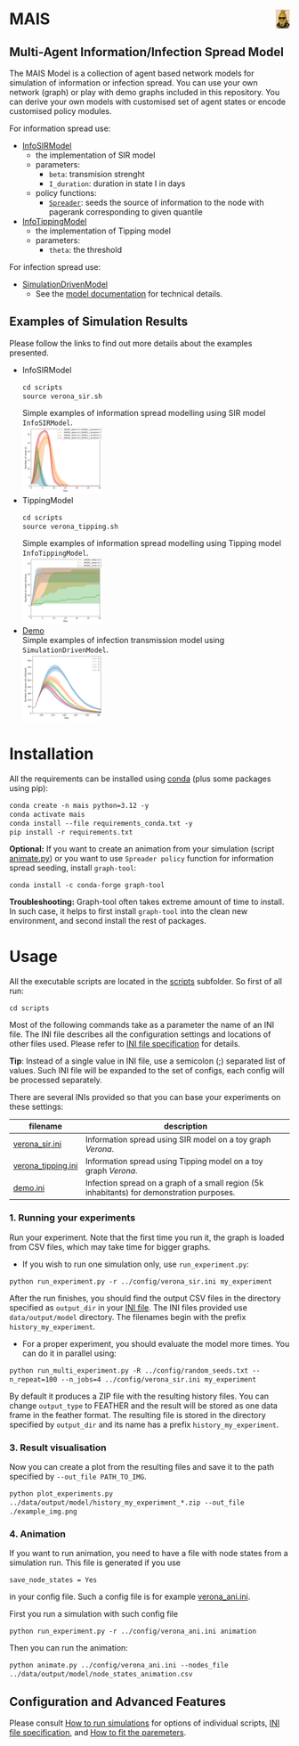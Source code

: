 
# <img src="./doc/fig/mais.png" style="float: right;" width="5%"/> MAIS
## Multi-Agent Information/Infection Spread Model 



<!--- PDF BREAK -->

The MAIS Model is a collection of agent based network models for simulation of information or infection spread. 
You can use your own network (graph) or play with demo graphs included in this repository. You can derive your own models with customised set of agent states or encode customised policy modules.   

For information spread use:
  + [InfoSIRModel](src/models/agent_info_models.py)
    - the implementation of SIR model
    - parameters:
      - `beta`: transmision strenght
      - `I_duration`: duration in state I in days
    - policy functions:
      - [`Spreader`](src/policies/spreader_policy.py): seeds the source of information to the node with pagerank corresponding to given quantile             
  + [InfoTippingModel](src/models/agent_info_models.py)
    - the implementation of Tipping model
    - parameters:
        - `theta`: the threshold
          
 For infection spread use:
   + [SimulationDrivenModel](src/models/agent_based_network_model.py)
      - See the [model documentation](doc/model.md) for technical details.


## Examples of Simulation Results

Please follow the links to find out more details about the examples presented.
+ InfoSIRModel <br>
  ```console
  cd scripts
  source verona_sir.sh
  ```
  Simple examples of information spread modelling using SIR model `InfoSIRModel`.<br>
  <img src="doc/fig/demo_verona_sir.png" width="30%"/>
+ TippingModel <br>
  ```console
  cd scripts
  source verona_tipping.sh
  ```
  Simple examples of information spread modelling using Tipping model `InfoTippingModel`.<br>
  <img src="doc/fig/demo_verona_tipping.png" width="30%"/>
+ [Demo](doc/demo.md) <br>
  Simple examples of infection transmission model using `SimulationDrivenModel`.<br>
  <img src="doc/fig/demo_tracing.png" width="30%"/>


# Installation

All the requirements can be installed using [conda](https://docs.conda.io/en/latest/) (plus some packages using pip):

```console
conda create -n mais python=3.12 -y
conda activate mais
conda install --file requirements_conda.txt -y
pip install -r requirements.txt 
```
**Optional:** If you want to create an animation from your simulation (script [animate.py](scripts/animate.py)) or you want to use `Spreader policy` function for information spread seeding, install `graph-tool`: 
```console
conda install -c conda-forge graph-tool
```
**Troubleshooting:** Graph-tool often takes extreme amount of time to install. In such case, it helps to first install `graph-tool` into the clean new environment, and second install the rest of  packages.

<!--For other options and/or more help please refer to the [installation instructions](doc/installation.md).-->

# Usage

All the executable scripts are located in the [scripts](scripts) subfolder. So first of all run:

```console
cd scripts
```

Most of the following commands take as a parameter the name of an INI file. The INI file describes all the configuration
settings and locations of other files used. Please refer to [INI file specification](doc/inifile.md) for details.

**Tip**: Instead of a single value in INI file, use a semicolon (;) separated list of values. 
Such INI file will be expanded to the set of configs, each config will be processed separately.

There are several INIs provided so that you can base your experiments on these settings:

|filename|description|
|---|---|
|[verona_sir.ini](config/verona_sir.ini)| Information spread using SIR model on a toy graph *Verona*.|
|[verona_tipping.ini](config/verona_tipping.ini)| Information spread using Tipping model on a toy graph *Verona*.|
|[demo.ini](config/demo.ini)| Infection spread on a graph of a small region (5k inhabitants) for demonstration purposes.|


### 1. Running your experiments

Run your experiment. Note that the first time you run it, the graph is loaded from CSV files, which may take time for bigger graphs.

+ If you wish to run one simulation only, use `run_experiment.py`:

```console
python run_experiment.py -r ../config/verona_sir.ini my_experiment
```
After the run finishes, you should find the output CSV files  in the directory specified as `output_dir`
in your [INI file](doc/inifile.md#task). The INI files provided use `data/output/model` directory.
The filenames begin with the prefix `history_my_experiment`. 

+ For a proper experiment, you should evaluate the model more times. You can do it in parallel using:

```console
python run_multi_experiment.py -R ../config/random_seeds.txt --n_repeat=100 --n_jobs=4 ../config/verona_sir.ini my_experiment
```

By default it produces a ZIP file with the resulting history files. You can change `output_type` to FEATHER and the result
will be stored as one data frame in the feather format. The resulting file is stored in the directory specified
by `output_dir` and its name has a prefix `history_my_experiment`.

### 3. Result visualisation

Now you can create a plot from the resulting files and save it to the path specified by `--out_file PATH_TO_IMG`.

```console
python plot_experiments.py ../data/output/model/history_my_experiment_*.zip --out_file ./example_img.png
```
### 4. Animation 

 If you want to run animation, you need to have a file with node states from a simulation run. This file is generated if you use 

```
save_node_states = Yes
```
in your config file. Such a config file is for example [verona_ani.ini](config/verona_ani.ini). 

First you run a simulation with such config file
```console
python run_experiment.py -r ../config/verona_ani.ini animation
```
Then you can run the animation:
```console
python animate.py ../config/verona_ani.ini --nodes_file ../data/output/model/node_states_animation.csv
```


<!--- PDF BREAK --><!--- PDF BREAK -->

## Configuration and Advanced Features

Please consult [How to run simulations](doc/run.md) for options of individual scripts,
[INI file specification](doc/inifile.md), and [How to fit the paremeters](doc/run.md#6-fitting-your-model).


